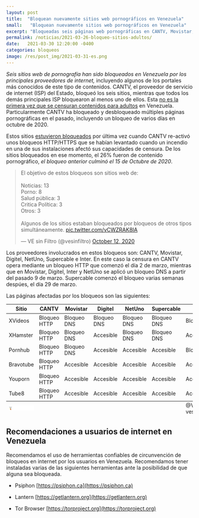 ```yaml
---
layout: post
title:  "Bloquean nuevamente sitios web pornográficos en Venezuela"
small:   "Bloquean nuevamente sitios web pornográficos en Venezuela"
excerpt: "Bloqueadas seis páginas web pornográficas en CANTV, Movistar, Digitel, NetUno, Supercable e Inter"
permalink: /noticias/2021-03-26-bloqueo-sitios-adultos/
date:   2021-03-30 12:20:00 -0400
categories: bloqueos
image: /res/post_img/2021-03-31-es.png
---
```



*Seis sitios web de pornografía han sido bloqueados en Venezuela por los principales proveedores de internet,* incluyendo algunos de los portales más conocidos de este tipo de contenidos. CANTV, el proveedor de servicio de internet (ISP) del Estado, bloqueó los seis sitios, mientras que todos los demás principales ISP bloquearon al menos uno de ellos. Esta [no es la primera vez que se censuran contenidos para adultos](https://vesinfiltro.com/noticias/2020-10-12-30_nuevos_bloqueos_cantv/) en Venezuela. Particularmente CANTV  ha bloqueado y desbloqueado múltiples páginas pornográficas en el pasado, incluyendo un bloqueo de varios días en octubre de 2020.

Estos sitios [estuvieron bloqueados](https://vesinfiltro.com/noticias/2020-10-12-30_nuevos_bloqueos_cantv/) por última vez cuando CANTV re-activó unos bloqueos HTTP/HTTPS que se habían levantado cuando un incendio en una de sus instalaciones afectó sus capacidades de censura. De los sitios bloqueados en ese momento, el 26% fueron de contenido pornográfico, *el bloqueo anterior culminó el 15 de Octubre de 2020*.

<blockquote class="twitter-tweet" data-conversation="none" data-theme="light"><p lang="es" dir="ltr">El objetivo de estos bloqueos son sitios web de:<br><br>Noticias: 13<br>Porno: 8<br>Salud pública: 3<br>Critica Política: 3<br>Otros: 3<br><br>Algunos de los sitios estaban bloqueados por bloqueos de otros tipos simultáneamente. <a href="https://t.co/vCWZRAK8IA">pic.twitter.com/vCWZRAK8IA</a></p>&mdash; VE sin Filtro (@vesinfiltro) <a href="https://twitter.com/vesinfiltro/status/1315765218077814784?ref_src=twsrc%5Etfw">October 12, 2020</a></blockquote> <script async src="https://platform.twitter.com/widgets.js" charset="utf-8"></script>

Los proveedores involucrados en estos bloqueos son: CANTV, Movistar, Digitel, NetUno, Supercable e Inter. En este caso la censura en CANTV opera mediante un bloqueo HTTP que comenzó el día 2 de marzo, mientras que en Movistar, Digitel, Inter y NetUno se aplicó un bloqueo DNS a partir del pasado 9 de marzo. Supercable comenzó el bloqueo varias semanas despúes, el día 29 de marzo.

Las páginas afectadas por los bloqueos son las siguientes:


<div class="table-responsive">
  <table class="blocklist">
    <thead>
      <tr>
        <th>Sitio</th>
        <th>CANTV</th>
        <th>Movistar</th>
        <th>Digitel</th>
        <th>NetUno</th>
        <th>Supercable</th>
        <th>Inter</th>
      </tr>
    </thead>
    <tbody>
      <tr>
        <td>XVideos</td>
        <td class="block">Bloqueo HTTP</td>
        <td class="block">Bloqueo DNS</td>
        <td class="block">Bloqueo DNS</td>
        <td class="block">Bloqueo DNS</td>
        <td class="block">Bloqueo DNS</td>
        <td class="block">Bloqueo DNS</td>
      </tr>
      <tr>
        <td>XHamster</td>
        <td class="block">Bloqueo HTTP</td>
        <td class="block">Bloqueo DNS</td>
        <td class="accesible">Accesible</td>
        <td class="block">Bloqueo DNS</td>
        <td class="block">Bloqueo DNS</td>
        <td class="accesible">Accesible</td>
      </tr>
      <tr>
        <td>Pornhub</td>
        <td class="block">Bloqueo HTTP</td>
        <td class="block">Bloqueo DNS</td>
        <td class="accesible">Accesible</td>
        <td class="accesible">Accesible</td>
        <td class="accesible">Accesible</td>
        <td class="block">Bloqueo DNS</td>
      </tr>
      <tr>
        <td>Bravotube</td>
        <td class="block">Bloqueo HTTP</td>
        <td class="accesible">Accesible</td>
        <td class="accesible">Accesible</td>
        <td class="accesible">Accesible</td>
        <td class="accesible">Accesible</td>
        <td class="accesible">Accesible</td>
      </tr>
      <tr>
        <td>Youporn</td>
        <td class="block">Bloqueo HTTP</td>
        <td class="accesible">Accesible</td>
        <td class="accesible">Accesible</td>
        <td class="accesible">Accesible</td>
        <td class="accesible">Accesible</td>
        <td class="accesible">Accesible</td>
      </tr>
      <tr>
        <td>Tube8</td>
        <td class="block">Bloqueo HTTP</td>
        <td class="accesible">Accesible</td>
        <td class="accesible">Accesible</td>
        <td class="accesible">Accesible</td>
        <td class="accesible">Accesible</td>
        <td class="accesible">Accesible</td>
      </tr>
    </tbody>
  <tfoot>
      <tr>
        <td>
            <img src="/res/VeSinFiltro-long.svg" />
        </td>
        <td></td>
        <td></td>
        <td></td>
        <td></td>
        <td></td>
        <td class="social">
          @VEsinFiltro<br>
          vesinfiltro.com
        </td>
      </tr>
    </tfoot>
  </table>
</div>

## Recomendaciones a usuarios de internet en Venezuela

Recomendamos el uso de herramientas confiables de circunvención de bloqueos en internet por los usuarios en Venezuela. Recomendamos tener instaladas varias de las siguientes herramientas ante la posibilidad de que alguna sea bloqueada.

-   Psiphon [https://psiphon.ca](https://psiphon.ca)

-   Lantern [https://getlantern.org](https://getlantern.org)

-   Tor Browser [https://torproject.org](https://torproject.org)
